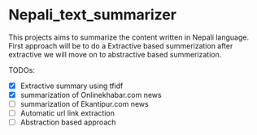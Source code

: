 # Nepali_text_summarizer
This projects aims to summarize the content written in Nepali language. First approach will be to do a Extractive based summerization after extractive we will move on to abstractive based summerization.

TODOs:</br>
- [x] Extractive summary using tfidf
- [x] summarization of Onlinekhabar.com news
- [ ] summarization of Ekantipur.com news
- [ ] Automatic url link extraction
- [ ] Abstraction based approach
